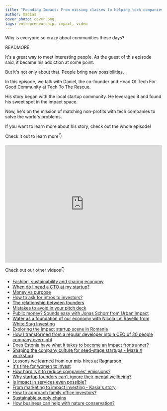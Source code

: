 ```yaml
---
title: "Founding Impact: From missing classes to helping tech companies do good. Guest: Daniel Di Giusto"
author: macias
cover_photo: cover.png
tags: entrepreneurship, impact, video
---
```

Why is everyone so crazy about communities these days?

READMORE

It's a great way to meet interesting people. As the guest of this episode said, it became his addiction at some point. 

But it's not only about that. People bring new possibilities. 

In this episode, we talk with Daniel, the co-founder and Head Of Tech For Good Community at Tech To The Rescue. 

His story began with the local startup community. He leveraged it and found his sweet spot in the impact space. 

Now, he's on the mission of matching non-profits with tech companies to solve the world's problems. 

If you want to learn more about his story, check out the whole episode! 


Check it out to learn more👇

<iframe width="100%" height="378" src="https://www.youtube.com/embed/-qVeZyHEat4" title="YouTube video player" frameborder="0" allow=“accelerometer; autoplay; clipboard-write; encrypted-media; gyroscope; picture-in-picture” allowfullscreen></iframe>

Check out our other videos👇

* [Fashion, sustainability and sharing economy](https://www.youtube.com/watch?v=t2mkQK4_2xU)
* [When do I need a CTO at my startup?](https://www.youtube.com/watch?v=AZ0V7LqZ7Rw)
* [Money vs purpose](https://youtu.be/RoYjXkKpci0)
* [How to ask for intros to investors?](https://youtu.be/Wzmwwi51XN4)
* [The relationship between founders](https://youtu.be/w0bft9bNrg0)
* [Mistakes to avoid in your pitch deck](https://youtu.be/LWmBceXCnTE)
* [Public money? Sounds easy with Jonas Schorr from Urban Impact](https://www.youtube.com/watch?v=UXN5QES0lbA)
* [Water as a foundation of our economy with Nicola Lei Ravello from White Stag Investing](https://www.youtube.com/watch?v=pESX_jIALs0)
* [Exploring the impact startup scene in Romania](https://youtu.be/ALKRm-AE7ns)
* [How I transformed from a regular developer into a CEO of 30 people company overnight](https://youtu.be/pmztpgrrvic)
* [Does Estonia have what it takes to become an impact frontrunner?](https://youtu.be/cU3lTYc-v5I)
* [Shaping the company culture for seed-stage startups - Maze X workshop](https://youtu.be/-E-gIS7V0Gg)
* [Lessons we learned from our mis-hires at Ragnarson](https://youtu.be/iPV3rokPgGk)
* [It's time for women to invest](https://youtu.be/JmfQnuRIhUM)
* [How hard is it to reduce companies' emissions?](https://youtu.be/fj9AKDNfTWY)
* [Why startup founders can't ignore their mental wellbeing?](https://youtu.be/_4MIDDox7hs)
* [Is impact in services even possible?](https://youtu.be/M2RIOQADiWA)
* [From marketing to impact investing - Kasia's story](https://youtu.be/AJMvIFriLyY)
* [How to approach family office investors?](https://youtu.be/ykgnoH0cJLo)
* [Sustainable supply chains](https://youtu.be/7qvW268MPDk)
* [How business can help with nature conservation?](https://youtu.be/oWhj9WrCHv4)
